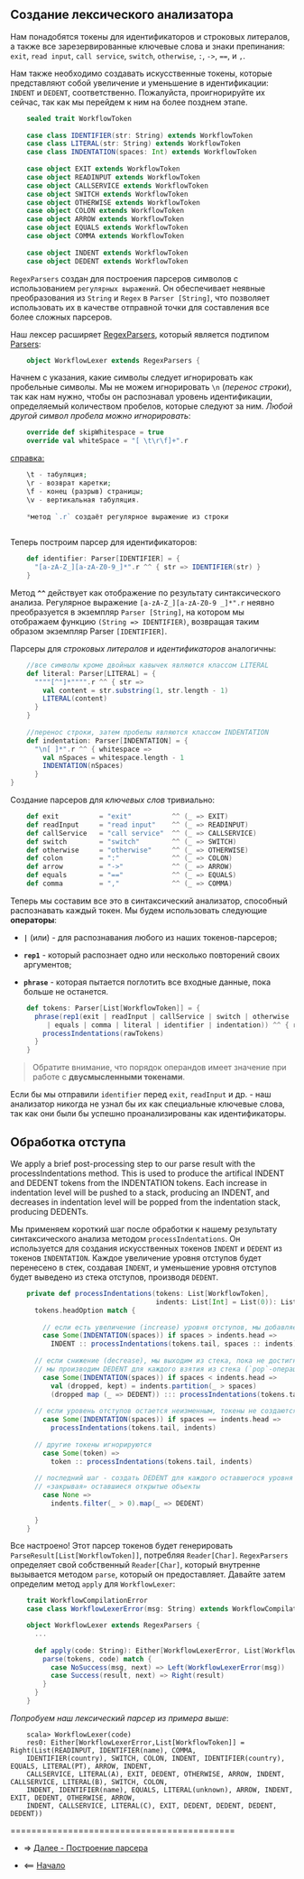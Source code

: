 ## Создание лексического анализатора

Нам понадобятся токены для идентификаторов и строковых литералов, а также все зарезервированные ключевые 
слова и знаки препинания: 
`exit`, `read input`, `call service`, `switch`, `otherwise`, `:`, `->`, `==`, и `,`.

Нам также необходимо создавать искусственные токены, которые представляют собой увеличение и уменьшение 
в идентификации: 
`INDENT` и `DEDENT`, соответственно. 
Пожалуйста, проигнорируйте их сейчас, так как мы перейдем к ним на более позднем этапе.

<!-- code -->
```scala
    sealed trait WorkflowToken
    
    case class IDENTIFIER(str: String) extends WorkflowToken
    case class LITERAL(str: String) extends WorkflowToken
    case class INDENTATION(spaces: Int) extends WorkflowToken
    
    case object EXIT extends WorkflowToken
    case object READINPUT extends WorkflowToken
    case object CALLSERVICE extends WorkflowToken
    case object SWITCH extends WorkflowToken
    case object OTHERWISE extends WorkflowToken
    case object COLON extends WorkflowToken
    case object ARROW extends WorkflowToken
    case object EQUALS extends WorkflowToken
    case object COMMA extends WorkflowToken
    
    case object INDENT extends WorkflowToken
    case object DEDENT extends WorkflowToken
```

`RegexParsers` создан для построения парсеров символов с использованием `регулярных выражений`. 
Он обеспечивает неявные преобразования из `String` и `Regex` в `Parser [String]`, 
что позволяет использовать их в качестве отправной точки для составления все более сложных парсеров.

Наш лексер расширяет [RegexParsers](https://github.com/scala/scala-parser-combinators/blob/1.1.x/docs/Getting_Started.md), который является подтипом [Parsers](https://github.com/scala/scala-parser-combinators/blob/1.1.x/docs/Getting_Started.md): 

<!-- code -->
```scala
    object WorkflowLexer extends RegexParsers {
```

Начнем с указания, какие символы следует игнорировать как пробельные символы. 
Мы не можем игнорировать `\n` (_перенос строки_), так как нам нужно, чтобы он распознавал уровень 
идентификации, определяемый количеством пробелов, которые следуют за ним. 
_Любой другой символ пробела можно игнорировать_:

<!-- code -->
```scala
    override def skipWhitespace = true
    override val whiteSpace = "[ \t\r\f]+".r
```

[справка:](https://ru.wikibooks.org/wiki/Регулярные_выражения)
<!-- code -->
```php
    \t - табуляция;
    \r - возврат каретки;
    \f - конец (разрыв) страницы;
    \v - вертикальная табуляция.
    
    *метод `.r` создаёт регулярное выражение из строки
    
```

Теперь построим парсер для идентификаторов:

<!-- code -->
```scala
    def identifier: Parser[IDENTIFIER] = {
      "[a-zA-Z_][a-zA-Z0-9_]*".r ^^ { str => IDENTIFIER(str) }
    }
```

Метод **`^^`** действует как отображение по результату синтаксического анализа. 
Регулярное выражение `[a-zA-Z_][a-zA-Z0-9 _]*".r` неявно преобразуется в экземпляр `Parser [String]`, 
на котором мы отображаем функцию `(String => IDENTIFIER)`, возвращая таким образом экземпляр Parser `[IDENTIFIER]`.

Парсеры для _строковых литералов_ и _идентификаторов_ аналогичны:

<!-- code -->
```scala
    //все символы кроме двойных кавычек являются классом LITERAL
    def literal: Parser[LITERAL] = {
      """"[^"]*"""".r ^^ { str =>
        val content = str.substring(1, str.length - 1)
        LITERAL(content)
      }
    }
    
    //перенос строки, затем пробелы являются классом INDENTATION
    def indentation: Parser[INDENTATION] = {
      "\n[ ]*".r ^^ { whitespace =>
        val nSpaces = whitespace.length - 1
        INDENTATION(nSpaces)
      }
}
```

Создание парсеров для _ключевых слов_ тривиально:

<!-- code -->
```scala
    def exit          = "exit"          ^^ (_ => EXIT)
    def readInput     = "read input"    ^^ (_ => READINPUT)
    def callService   = "call service"  ^^ (_ => CALLSERVICE)
    def switch        = "switch"        ^^ (_ => SWITCH)
    def otherwise     = "otherwise"     ^^ (_ => OTHERWISE)
    def colon         = ":"             ^^ (_ => COLON)
    def arrow         = "->"            ^^ (_ => ARROW)
    def equals        = "=="            ^^ (_ => EQUALS)
    def comma         = ","             ^^ (_ => COMMA)
```

Теперь мы составим все это в синтаксический анализатор, способный распознавать каждый токен. 
Мы будем использовать следующие **операторы**:

* **`|`** (или) - для распознавания любого из наших токенов-парсеров;

* **`rep1`** - который распознает одно или несколько повторений своих аргументов;

* **`phrase`** - которая пытается поглотить все входные данные, пока больше не останется.

<!-- code -->
```scala
    def tokens: Parser[List[WorkflowToken]] = {
      phrase(rep1(exit | readInput | callService | switch | otherwise | colon | arrow
         | equals | comma | literal | identifier | indentation)) ^^ { rawTokens =>
        processIndentations(rawTokens)
      }
    }
```

>Обратите внимание, что порядок операндов имеет значение при работе с __двусмысленными токенами__. 

Если бы мы отправили `identifier` перед `exit`, `readInput` и др. - наш анализатор никогда не узнал бы их
 как специальные ключевые слова, так как они были бы успешно проанализированы как идентификаторы.

## Обработка отступа

We apply a brief post-processing step to our parse result with the processIndentations method. 
This is used to produce the artifical INDENT and DEDENT tokens from the INDENTATION tokens. 
Each increase in indentation level will be pushed to a stack, producing an INDENT, 
and decreases in indentation level will be popped from the indentation stack, producing DEDENTs.

Мы применяем короткий шаг после обработки к нашему результату синтаксического анализа методом `processIndentations`. 
Он используется для создания искусственных токенов `INDENT` и `DEDENT` из токенов `INDENTATION`. 
Каждое увеличение уровня отступов будет перенесено в стек, создавая `INDENT`, 
и уменьшение уровня отступов будет выведено из стека отступов, производя `DEDENT`.

<!-- code -->
```scala
    private def processIndentations(tokens: List[WorkflowToken],
                                    indents: List[Int] = List(0)): List[WorkflowToken] = {
      tokens.headOption match {
    
        // если есть увеличение (increase) уровня отступов, мы добавляем этот новый уровень в стек и создаем INDENT
        case Some(INDENTATION(spaces)) if spaces > indents.head =>
          INDENT :: processIndentations(tokens.tail, spaces :: indents)
    
      // если снижение (decrease), мы выходим из стека, пока не достигнем нового уровня и
      // мы производим DEDENT для каждого взятия из стека (`pop`-операции)
        case Some(INDENTATION(spaces)) if spaces < indents.head =>
          val (dropped, kept) = indents.partition(_ > spaces)
          (dropped map (_ => DEDENT)) ::: processIndentations(tokens.tail, kept)
    
      // если уровень отступов остается неизменным, токены не создаются
        case Some(INDENTATION(spaces)) if spaces == indents.head =>
          processIndentations(tokens.tail, indents)
    
      // другие токены игнорируются
        case Some(token) =>
          token :: processIndentations(tokens.tail, indents)
    
      // последний шаг - создать DEDENT для каждого оставшегося уровня отступов, таким образом
      // «закрывая» оставшиеся открытые объекты
        case None =>
          indents.filter(_ > 0).map(_ => DEDENT)
    
      }
    }
```


Все настроено! Этот парсер токенов будет генерировать `ParseResult[List[WorkflowToken]]`, потребляя `Reader[Char]`. 
`RegexParsers` определяет свой собственный `Reader[Char]`, который внутренне вызывается методом `parse`, который он предоставляет. 
Давайте затем определим метод `apply` для `WorkflowLexer`:

<!-- code -->
```scala
    trait WorkflowCompilationError
    case class WorkflowLexerError(msg: String) extends WorkflowCompilationError
```

<!-- code -->
```scala
    object WorkflowLexer extends RegexParsers {
      ...
    
      def apply(code: String): Either[WorkflowLexerError, List[WorkflowToken]] = {
        parse(tokens, code) match {
          case NoSuccess(msg, next) => Left(WorkflowLexerError(msg))
          case Success(result, next) => Right(result)
        }
      }
    }
```

_Попробуем наш лексический парсер из примера выше_:

<!-- code -->
```jshelllanguage
    scala> WorkflowLexer(code)
    res0: Either[WorkflowLexerError,List[WorkflowToken]] = Right(List(READINPUT, IDENTIFIER(name), COMMA,
    IDENTIFIER(country), SWITCH, COLON, INDENT, IDENTIFIER(country), EQUALS, LITERAL(PT), ARROW, INDENT, 
    CALLSERVICE, LITERAL(A), EXIT, DEDENT, OTHERWISE, ARROW, INDENT, CALLSERVICE, LITERAL(B), SWITCH, COLON, 
    INDENT, IDENTIFIER(name), EQUALS, LITERAL(unknown), ARROW, INDENT, EXIT, DEDENT, OTHERWISE, ARROW, 
    INDENT, CALLSERVICE, LITERAL(C), EXIT, DEDENT, DEDENT, DEDENT, DEDENT))
```
===========================================

* => [Далее - Построение парсера](https://github.com/steklopod/LexerParser)

* <== [Начало](https://github.com/steklopod/LexerParser)
